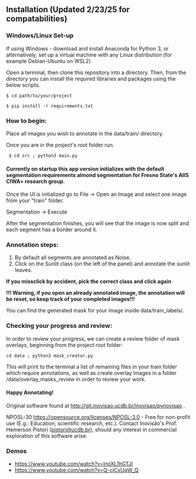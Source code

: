 
## Installation (Updated 2/23/25 for compatabilities)

### Windows/Linux Set-up

 If using Windows - download and install Anaconda for Python 3, or alternatively, set up a virtual machine with any Linux distribution (for example Debian-Ubuntu on WSL2)
 
 Open a terminal, then clone this repository into a directory.
 Then, from the directory you can install the required libraries and packages using the below scripts.
 
 ```
 $ cd path/to/your/project
 ```
 
 ```
 $ pip install -r requirements.txt
 ```

### How to begin:

Place all images you wish to annotate in the data/train/ directory.

Once you are in the project's root folder run. 

```
 $ cd src ; python3 main.py
```
#### Currently on startup this app version initializes with the default segmentation requirements almond segmentation for Fresno State's AIIS CIWA+ research group.

Once the UI is initialized go to File -> Open an Image and select one image from your "train" folder.
 
Segmentation -> Execute 

After the segmentation finishes, you will see that the image is now split and each segment has a border around it.

### Annotation steps:

1.  By default all segments are annotated as Noise.
2.  Click on the Sunlit class (on the left of the panel) and annotate the sunlit leaves.

**If you missclick by accident, pick the correct class and click again**

**!!! Warning, if you open an already annotated image, the annotation will be reset, so keep track of your completed images!!!**

You can find the generated mask for your image inside data/train_labels/.

### Checking your progress and review:

In order to review your progress, we can create a review folder of mask overlays, beginning from the project root folder:

```
cd data ; python3 mask_creator.py
```
This will print to the terminal a list of remaining files in your train folder which require annotations, as well as create overlay images in a folder /data/overlay_masks_review in order to review your work. 

#### Happy Annotating! 

Original software found at http://git.inovisao.ucdb.br/inovisao/pynovisao .

NPOSL-30 https://opensource.org/licenses/NPOSL-3.0 - Free for non-profit use (E.g.: Education, scientific research, etc.). Contact Inovisão's Prof. Hemerson Pistori (pistori@ucdb.br), should any interest in commercial exploration of this software arise.

### Demos
* https://www.youtube.com/watch?v=lnoXL1hGTJI
* https://www.youtube.com/watch?v=Q-cjCxUqW_Q
